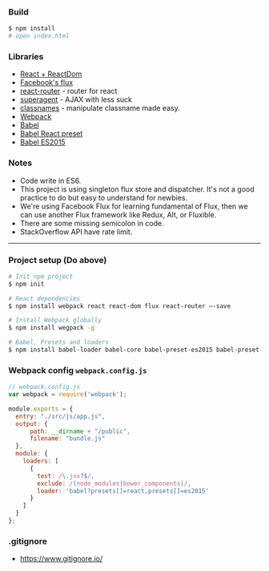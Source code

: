 ### Build

```sh
$ npm install
# open index.html
```

### Libraries

- [React + ReactDom](https://github.com/facebook/react)
- [Facebook's flux](https://github.com/facebook/flux)
- [react-router](https://github.com/rackt/react-router) - router for react
- [superagent](https://github.com/visionmedia/superagent) - AJAX with less suck
- [classnames](https://github.com/JedWatson/classnames) - manipulate classname made easy.
- [Webpack](webpack.github.io)
- [Babel](https://babeljs.io)
- [Babel React preset](http://babeljs.io/docs/plugins/preset-react/)
- [Babel ES2015](https://babeljs.io/docs/plugins/preset-es2015/)


### Notes

- Code write in ES6.
- This project is using singleton flux store and dispatcher. It's not a good practice to do but easy to understand for newbies.
- We're using Facebook Flux for learning fundamental of Flux, then we can use another Flux framework like Redux, Alt, or Fluxible.
- There are some missing semicolon in code.
- StackOverflow API have rate limit.


----------------

### Project setup (Do above)

```sh
# Init npm project
$ npm init

# React dependencies
$ npm install webpack react react-dom flux react-router —-save

# Install Webpack globally
$ npm install wegpack -g

# Babel, Presets and loaders
$ npm install babel-loader babel-core babel-preset-es2015 babel-preset-react --save-dev
```


### Webpack config `webpack.config.js`

```js
// webpack.config.js
var webpack = require('webpack');

module.exports = {
  entry: "./src/js/app.js",
  output: {
      path: __dirname + "/public",
      filename: "bundle.js"
  },
  module: {
    loaders: [
      {
        test: /\.jsx?$/,
        exclude: /(node_modules|bower_components)/,
        loader: 'babel?presets[]=react,presets[]=es2015'
      }
    ]
  }
};
```


### .gitignore

- https://www.gitignore.io/
